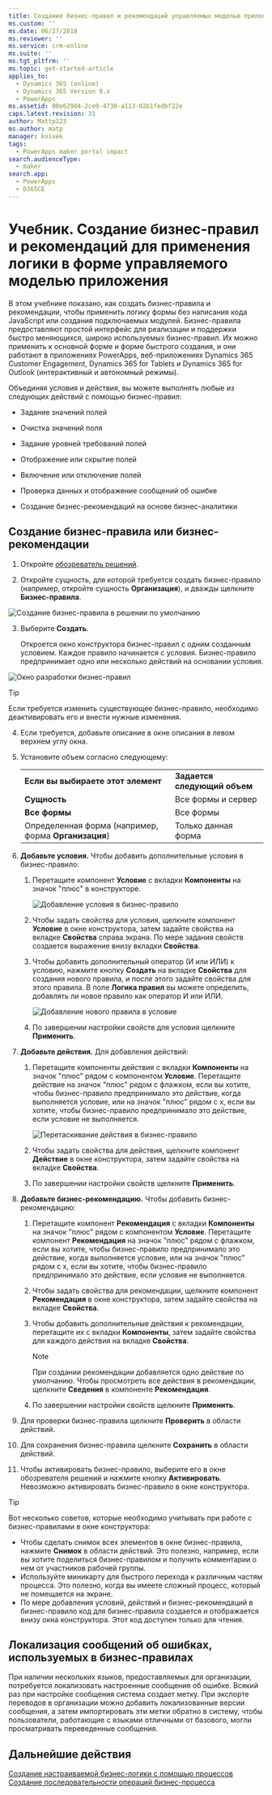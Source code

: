 ```yaml
---
title: Создание бизнес-правил и рекомендаций управляемых моделью приложений | MicrosoftDocs
ms.custom: ''
ms.date: 06/27/2018
ms.reviewer: ''
ms.service: crm-online
ms.suite: ''
ms.tgt_pltfrm: ''
ms.topic: get-started-article
applies_to:
  - Dynamics 365 (online)
  - Dynamics 365 Version 9.x
  - PowerApps
ms.assetid: 00e62904-2ce9-4730-a113-02b1fedbf22e
caps.latest.revision: 31
author: Mattp123
ms.author: matp
manager: kvivek
tags:
  - PowerApps maker portal impact
search.audienceType:
  - maker
search.app:
  - PowerApps
  - D365CE
---
```

# <a name="tutorial-create-business-rules-and-recommendations-to-apply-logic-in-a-model-driven-app-form"></a>Учебник. Создание бизнес-правил и рекомендаций для применения логики в форме управляемого моделью приложения

В этом учебнике показано, как создать бизнес-правила и рекомендации, чтобы применить логику формы без написания кода JavaScript или создания подключаемых модулей. Бизнес-правила предоставляют простой интерфейс для реализации и поддержки быстро меняющихся, широко используемых бизнес-правил. Их можно применить к основной форме и форме быстрого создания, и они работают в приложениях PowerApps, веб-приложениях Dynamics 365 Customer Engagement, Dynamics 365 for Tablets и Dynamics 365 for Outlook (интерактивный и автономный режимы).  
  
 Объединяя условия и действия, вы можете выполнять любые из следующих действий с помощью бизнес-правил:  
  
-   Задание значений полей  
  
-   Очистка значений поля  
  
-   Задание уровней требований полей  
  
-   Отображение или скрытие полей  
  
-   Включение или отключение полей  
  
-   Проверка данных и отображение сообщений об ошибке  
  
-   Создание бизнес-рекомендаций на основе бизнес-аналитики  
  
## <a name="create-a-business-rule-or-business-recommendation"></a>Создание бизнес-правила или бизнес-рекомендации
  
1. Откройте [обозреватель решений](advanced-navigation.md#solution-explorer).  
  
2.  Откройте сущность, для которой требуется создать бизнес-правило (например, откройте сущность **Организация**), и дважды щелкните **Бизнес-правила**.  
  
 ![Создание бизнес-правила в решении по умолчанию](media/create-business-rule-the-default-solution.png "Создание бизнес-правила в решении по умолчанию")  
  
3.  Выберите **Создать**.  
  
     Откроется окно конструктора бизнес-правил с одним созданным условием. Каждое правило начинается с условия. Бизнес-правило предпринимает одно или несколько действий на основании условия.  
  
 ![Окно разработки бизнес-правил](media/business-rules-design-window.png "Окно разработки бизнес-правил")  
  
   > [!TIP]
> Если требуется изменить существующее бизнес-правило, необходимо деактивировать его и внести нужные изменения.

4.  Если требуется, добавьте описание в окне описания в левом верхнем углу окна.  
  
5.  Установите объем согласно следующему:  
  
    |||  
    |-|-|  
    |**Если вы выбираете этот элемент**|**Задается следующий объем**|  
    |**Сущность**|Все формы и сервер|  
    |**Все формы**|Все формы|  
    |Определенная форма (например, форма **Организация**)|Только данная форма|  
  
6. **Добавьте условия.** Чтобы добавить дополнительные условия в бизнес-правило:  
  
    1.  Перетащите компонент **Условие** с вкладки **Компоненты** на значок "плюс" в конструкторе.  
  
        ![Добавление условия в бизнес-правило](media/add-condition-business-rule.png "Добавление условия в бизнес-правило")  
  
    2.  Чтобы задать свойства для условия, щелкните компонент **Условие** в окне конструктора, затем задайте свойства на вкладке **Свойства** справа экрана. По мере задания свойств создается выражение внизу вкладки **Свойства**.  
  
    3.  Чтобы добавить дополнительный оператор (И или ИЛИ) к условию, нажмите кнопку **Создать** на вкладке **Свойства** для создания нового правила, и после этого задайте свойства для этого правила. В поле **Логика правил** вы можете определить, добавлять ли новое правило как оператор И или ИЛИ.  
  
        ![Добавление нового правила в условие](media/add-new-rule-condition.png "Добавление нового правила в условие")  
  
    4.  По завершении настройки свойств для условия щелкните **Применить**.  
  
7. **Добавьте действия.** Для добавления действий:  
  
    1.  Перетащите компоненты действия с вкладки **Компоненты** на значок "плюс" рядом с компонентом **Условие**. Перетащите действие на значок "плюс" рядом с флажком, если вы хотите, чтобы бизнес-правило предпринимало это действие, когда выполняется условие, или на значок "плюс" рядом с x, если вы хотите, чтобы бизнес-правило предпринимало это действие, если условие не выполняется.  
  
        ![Перетаскивание действия в бизнес-правило](media/drag-an-action-business-rule.png "Перетаскивание действия в бизнес-правило")  
  
    2.  Чтобы задать свойства для действия, щелкните компонент **Действие** в окне конструктора, затем задайте свойства на вкладке **Свойства**.  
  
    3.  По завершении настройки свойств щелкните **Применить**.  
  
8. **Добавьте бизнес-рекомендацию.** Чтобы добавить бизнес-рекомендацию:  
  
    1.  Перетащите компонент **Рекомендация** с вкладки **Компоненты** на значок "плюс" рядом с компонентом **Условие**. Перетащите компонент **Рекомендация** на значок "плюс" рядом с флажком, если вы хотите, чтобы бизнес-правило предпринимало это действие, когда выполняется условие, или на значок "плюс" рядом с x, если вы хотите, чтобы бизнес-правило предпринимало это действие, если условие не выполняется.  
  
    2.  Чтобы задать свойства для рекомендации, щелкните компонент **Рекомендация** в окне конструктора, затем задайте свойства на вкладке **Свойства**.  
  
    3.  Чтобы добавить дополнительные действия к рекомендации, перетащите их с вкладки **Компоненты**, затем задайте свойства для каждого действия на вкладке **Свойства**.  
  
        > [!NOTE]
        >  При создании рекомендации добавляется одно действие по умолчанию. Чтобы просмотреть все действия в рекомендации, щелкните **Сведения** в компоненте **Рекомендация**.  
  
    4.  По завершении настройки свойств щелкните **Применить**.  
  
9. Для проверки бизнес-правила щелкните **Проверить** в области действий.  
  
10. Для сохранения бизнес-правила щелкните **Сохранить** в области действий.  
  
11. Чтобы активировать бизнес-правило, выберите его в окне обозревателя решений и нажмите кнопку **Активировать**. Невозможно активировать бизнес-правило в окне конструктора.  
  
> [!TIP]
>  Вот несколько советов, которые необходимо учитывать при работе с бизнес-правилами в окне конструктора:  
>   
> - Чтобы сделать снимок всех элементов в окне бизнес-правила, нажмите **Снимок** в области действий. Это полезно, например, если вы хотите поделиться бизнес-правилом и получить комментарии о нем от участников рабочей группы.  
> - Используйте миникарту для быстрого перехода к различным частям процесса. Это полезно, когда вы имеете сложный процесс, который не помещается на экране.  
> - По мере добавления условий, действий и бизнес-рекомендаций в бизнес-правило код для бизнес-правила создается и отображается внизу окна конструктора. Этот код доступен только для чтения.  
  
<a name="BKMK_LocalizingErrorMessages"></a>   
## <a name="localize-error-messages-used-in-business-rules"></a>Локализация сообщений об ошибках, используемых в бизнес-правилах  
 При наличии нескольких языков, предоставляемых для организации, потребуется локализовать настроенные сообщения об ошибке. Всякий раз при настройке сообщения система создает метку. При экспорте переводов в организации можно добавить локализованные версии сообщения, а затем импортировать эти метки обратно в систему, чтобы пользователи, работающие с языками отличными от базового, могли просматривать переведенные сообщения.  
  
## <a name="next-steps"></a>Дальнейшие действия  
 [Создание настраиваемой бизнес-логики с помощью процессов](guide-staff-through-common-tasks-processes.md)   
 [Создание последовательности операций бизнес-процесса](/flow/create-business-process-flow)   

